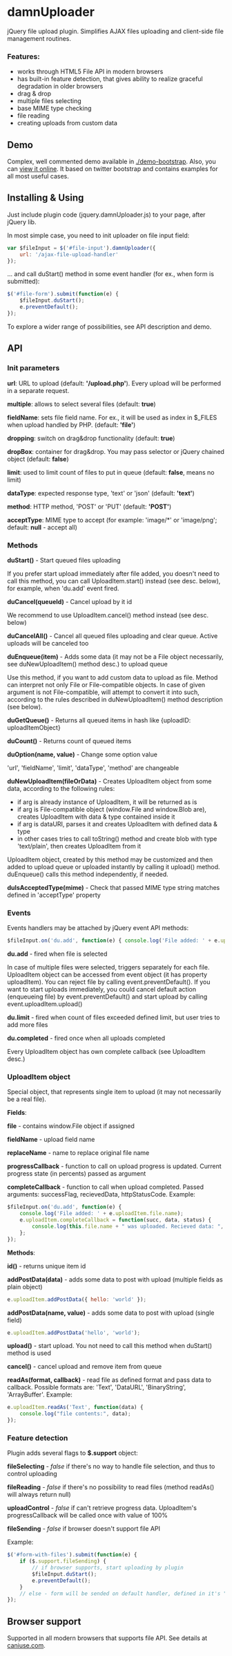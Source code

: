 damnUploader
============

jQuery file upload plugin. Simplifies AJAX files uploading and client-side file management routines.

### Features:

* works through HTML5 File API in modern browsers
* has built-in feature detection, that gives ability to realize graceful degradation in older browsers
* drag & drop
* multiple files selecting
* base MIME type checking
* file reading
* creating uploads from custom data


Demo
----

Complex, well commented demo available in [./demo-bootstrap](./demo-bootstrap/).
Also, you can [view it online](http://safron.su/playground/damnUploader/demo-bootstrap/).
It based on twitter bootstrap and contains examples for all most useful cases.


Installing & Using
--------------------

Just include plugin code (jquery.damnUploader.js) to your page, after jQuery lib.

In most simple case, you need to init uploader on file input field:
```javascript
var $fileInput = $('#file-input').damnUploader({
    url: '/ajax-file-upload-handler'
});
```
... and call duStart() method in some event handler (for ex., when form is submitted):
```javascript
$('#file-form').submit(function(e) {
    $fileInput.duStart();
    e.preventDefault();
});
```

To explore a wider range of possibilities, see API description and demo.


API
---
### Init parameters

**url**: URL to upload (default: **'/upload.php'**). Every upload will be performed in a separate request.

**multiple**: allows to select several files (default: **true**)

**fieldName**: sets file field name. For ex., it will be used as index in $_FILES when upload handled by PHP. (default: **'file'**)

**dropping**: switch on drag&drop functionality (default: **true**)

**dropBox**: container for drag&drop. You may pass selector or jQuery chained object (default: **false**)

**limit**: used to limit count of files to put in queue (default: **false**, means no limit)

**dataType**: expected response type, 'text' or 'json' (default: **'text'**)

**method**: HTTP method, 'POST' or 'PUT' (default: **'POST'**)

**acceptType**: MIME type to accept (for example: 'image/*' or 'image/png'; default: **null** - accept all)


### Methods

**duStart()** - Start queued files uploading

If you prefer start upload immediately after file added, you doesn't need to call this method,
you can call UploadItem.start() instead (see desc. below), for example, when 'du.add' event fired.

**duCancel(queueId)** - Cancel upload by it id

We recommend to use UploadItem.cancel() method instead (see desc. below)

**duCancelAll()** - Cancel all queued files uploading and clear queue. Active uploads will be canceled too

**duEnqueue(item)** - Adds some data (it may not be a File object necessarily, see duNewUploadItem() method desc.)
to upload queue

Use this method, if you want to add custom data to upload as file.
Method can interpret not only File or File-compatible objects.
In case of given argument is not File-compatible, will attempt to convert it
into such, according to the rules described in duNewUploadItem() method description (see below).

**duGetQueue()** - Returns all queued items in hash like {uploadID: uploadItemObject}

**duCount()** - Returns count of queued items

**duOption(name, value)** - Change some option value

'url', 'fieldName', 'limit', 'dataType', 'method' are changeable

**duNewUploadItem(fileOrData)** - Creates UploadItem object from some data, according to the following rules:

* if arg is already instance of UploadItem, it will be returned as is
* if arg is File-compatible object (window.File and window.Blob are), creates UploadItem with data & type contained inside it
* if arg is dataURI, parses it and creates UploadItem with defined data & type
* in other cases tries to call toString() method and create blob with type 'text/plain', then creates UploadItem from it

UploadItem object, created by this method may be customized and then added to upload queue or uploaded instantly by
calling it upload() method. duEnqueue() calls this method independently, if needed.

**duIsAcceptedType(mime)** - Check that passed MIME type string matches defined in 'acceptType' property


### Events

Events handlers may be attached by jQuery event API methods:
```javascript
$fileInput.on('du.add', function(e) { console.log('File added: ' + e.uploadItem.file.name); });
```

**du.add** - fired when file is selected

In case of multiple files were selected, triggers separately for each file. UploadItem object can be accessed from
event object (it has property uploadItem). You can reject file by calling event.preventDefault(). If you want to
start uploads immediately, you could cancel default action (enqueueing file) by event.preventDefault() and start
upload by calling event.uploadItem.upload()

**du.limit** - fired when count of files exceeded defined limit, but user tries to add more files

**du.completed** - fired once when all uploads completed

Every UploadItem object has own complete callback (see UploadItem desc.)


### UploadItem object

Special object, that represents single item to upload (it may not necessarily be a real file).

**Fields**:

**file** - contains window.File object if assigned

**fieldName** - upload field name

**replaceName** - name to replace original file name

**progressCallback** - function to call on upload progress is updated. Current progress state (in percents) passed as argument

**completeCallback** - function to call when upload completed. Passed arguments: successFlag, recievedData, httpStatusCode.
Example:
```javascript
$fileInput.on('du.add', function(e) {
    console.log('File added: ' + e.uploadItem.file.name);
    e.uploadItem.completeCallback = function(succ, data, status) {
        console.log(this.file.name + " was uploaded. Recieved data: ", data)
    };
});
```


**Methods**:

**id()** - returns unique item id

**addPostData(data)** - adds some data to post with upload (multiple fields as plain object)
```javascript
e.uploadItem.addPostData({ hello: 'world' });
```
**addPostData(name, value)** - adds some data to post with upload (single field)
```javascript
e.uploadItem.addPostData('hello', 'world');
```

**upload()** - start upload. You not need to call this method when duStart() method is used

**cancel()** - cancel upload and remove item from queue

**readAs(format, callback)** - read file as defined format and pass data to callback. Possible formats are:
'Text', 'DataURL', 'BinaryString', 'ArrayBuffer'. Example:
```javascript
e.uploadItem.readAs('Text', function(data) {
    console.log("file contents:", data);
});
```


### Feature detection

Plugin adds several flags to **$.support** object:

**fileSelecting** - *false* if there's no way to handle file selection, and thus to control uploading

**fileReading** - *false* if there's no possibility to read files (method readAs() will always return null)

**uploadControl** - *false* if can't retrieve progress data. UploadItem's progressCallback will be called once with value of 100%

**fileSending** - *false* if browser doesn't support file API

Example:
```javascript
$('#form-with-files').submit(function(e) {
    if ($.support.fileSending) {
        // if browser supports, start uploading by plugin
        $fileInput.duStart();
        e.preventDefault();
    }
    // else - form will be sended on default handler, defined in it's "action" attribute
});
```


Browser support
---------------

Supported in all modern browsers that supports file API. See details at [caniuse.com](http://caniuse.com/#feat=fileapi).
